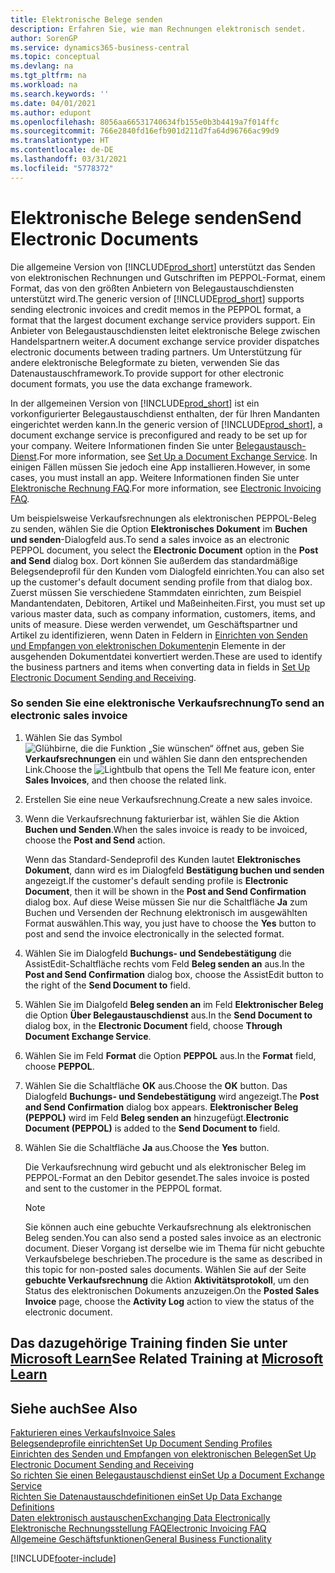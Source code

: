 ```yaml
---
title: Elektronische Belege senden
description: Erfahren Sie, wie man Rechnungen elektronisch sendet.
author: SorenGP
ms.service: dynamics365-business-central
ms.topic: conceptual
ms.devlang: na
ms.tgt_pltfrm: na
ms.workload: na
ms.search.keywords: ''
ms.date: 04/01/2021
ms.author: edupont
ms.openlocfilehash: 8056aa66531740634fb155e0b3b4419a7f014ffc
ms.sourcegitcommit: 766e2840fd16efb901d211d7fa64d96766ac99d9
ms.translationtype: HT
ms.contentlocale: de-DE
ms.lasthandoff: 03/31/2021
ms.locfileid: "5778372"
---
```

# <a name="send-electronic-documents"></a><span data-ttu-id="94cd4-103">Elektronische Belege senden</span><span class="sxs-lookup"><span data-stu-id="94cd4-103">Send Electronic Documents</span></span>

<span data-ttu-id="94cd4-104">Die allgemeine Version von [!INCLUDE[prod_short](includes/prod_short.md)] unterstützt das Senden von elektronischen Rechnungen und Gutschriften im PEPPOL-Format, einem Format, das von den größten Anbietern von Belegaustauschdiensten unterstützt wird.</span><span class="sxs-lookup"><span data-stu-id="94cd4-104">The generic version of [!INCLUDE[prod_short](includes/prod_short.md)] supports sending electronic invoices and credit memos in the PEPPOL format, a format that the largest document exchange service providers support.</span></span> <span data-ttu-id="94cd4-105">Ein Anbieter von Belegaustauschdiensten leitet elektronische Belege zwischen Handelspartnern weiter.</span><span class="sxs-lookup"><span data-stu-id="94cd4-105">A document exchange service provider dispatches electronic documents between trading partners.</span></span> <span data-ttu-id="94cd4-106">Um Unterstützung für andere elektronische Belegformate zu bieten, verwenden Sie das Datenaustauschframework.</span><span class="sxs-lookup"><span data-stu-id="94cd4-106">To provide support for other electronic document formats, you use the data exchange framework.</span></span>  

 <span data-ttu-id="94cd4-107">In der allgemeinen Version von [!INCLUDE[prod_short](includes/prod_short.md)] ist ein vorkonfigurierter Belegaustauschdienst enthalten, der für Ihren Mandanten eingerichtet werden kann.</span><span class="sxs-lookup"><span data-stu-id="94cd4-107">In the generic version of [!INCLUDE[prod_short](includes/prod_short.md)], a document exchange service is preconfigured and ready to be set up for your company.</span></span> <span data-ttu-id="94cd4-108">Weitere Informationen finden Sie unter [Belegaustausch-Dienst](across-how-to-set-up-a-document-exchange-service.md).</span><span class="sxs-lookup"><span data-stu-id="94cd4-108">For more information, see [Set Up a Document Exchange Service](across-how-to-set-up-a-document-exchange-service.md).</span></span> <span data-ttu-id="94cd4-109">In einigen Fällen müssen Sie jedoch eine App installieren.</span><span class="sxs-lookup"><span data-stu-id="94cd4-109">However, in some cases, you must install an app.</span></span> <span data-ttu-id="94cd4-110">Weitere Informationen finden Sie unter [Elektronische Rechnung FAQ](faq-electronic-invoicing.yml).</span><span class="sxs-lookup"><span data-stu-id="94cd4-110">For more information, see [Electronic Invoicing FAQ](faq-electronic-invoicing.yml).</span></span>  

 <span data-ttu-id="94cd4-111">Um beispielsweise Verkaufsrechnungen als elektronischen PEPPOL-Beleg zu senden, wählen Sie die Option **Elektronisches Dokument** im **Buchen und senden**-Dialogfeld aus.</span><span class="sxs-lookup"><span data-stu-id="94cd4-111">To send a sales invoice as an electronic PEPPOL document, you select the **Electronic Document** option in the **Post and Send** dialog box.</span></span> <span data-ttu-id="94cd4-112">Dort können Sie außerdem das standardmäßige Belegsendeprofil für den Kunden vom Dialogfeld einrichten.</span><span class="sxs-lookup"><span data-stu-id="94cd4-112">You can also set up the customer's default document sending profile from that dialog box.</span></span> <span data-ttu-id="94cd4-113">Zuerst müssen Sie verschiedene Stammdaten einrichten, zum Beispiel Mandantendaten, Debitoren, Artikel und Maßeinheiten.</span><span class="sxs-lookup"><span data-stu-id="94cd4-113">First, you must set up various master data, such as company information, customers, items, and units of measure.</span></span> <span data-ttu-id="94cd4-114">Diese werden verwendet, um Geschäftspartner und Artikel zu identifizieren, wenn Daten in Feldern in [Einrichten von Senden und Empfangen von elektronischen Dokumenten](across-how-to-set-up-electronic-document-sending-and-receiving.md)in Elemente in der ausgehenden Dokumentdatei konvertiert werden.</span><span class="sxs-lookup"><span data-stu-id="94cd4-114">These are used to identify the business partners and items when converting data in fields in [Set Up Electronic Document Sending and Receiving](across-how-to-set-up-electronic-document-sending-and-receiving.md).</span></span>  

### <a name="to-send-an-electronic-sales-invoice"></a><span data-ttu-id="94cd4-115">So senden Sie eine elektronische Verkaufsrechnung</span><span class="sxs-lookup"><span data-stu-id="94cd4-115">To send an electronic sales invoice</span></span>

1. <span data-ttu-id="94cd4-116">Wählen Sie das Symbol ![Glühbirne, die die Funktion „Sie wünschen“ öffnet](media/ui-search/search_small.png "Was möchten Sie tun") aus, geben Sie **Verkaufsrechnungen** ein und wählen Sie dann den entsprechenden Link.</span><span class="sxs-lookup"><span data-stu-id="94cd4-116">Choose the ![Lightbulb that opens the Tell Me feature](media/ui-search/search_small.png "Tell me what you want to do") icon, enter **Sales Invoices**, and then choose the related link.</span></span>  

2. <span data-ttu-id="94cd4-117">Erstellen Sie eine neue Verkaufsrechnung.</span><span class="sxs-lookup"><span data-stu-id="94cd4-117">Create a new sales invoice.</span></span>  

3. <span data-ttu-id="94cd4-118">Wenn die Verkaufsrechnung fakturierbar ist, wählen Sie die Aktion **Buchen und Senden**.</span><span class="sxs-lookup"><span data-stu-id="94cd4-118">When the sales invoice is ready to be invoiced, choose the **Post and Send** action.</span></span>  

     <span data-ttu-id="94cd4-119">Wenn das Standard-Sendeprofil des Kunden lautet **Elektronisches Dokument**, dann wird es im Dialogfeld **Bestätigung buchen und senden** angezeigt.</span><span class="sxs-lookup"><span data-stu-id="94cd4-119">If the customer's default sending profile is **Electronic Document**, then it will be shown in the **Post and Send Confirmation** dialog box.</span></span> <span data-ttu-id="94cd4-120">Auf diese Weise müssen Sie nur die Schaltfläche **Ja** zum Buchen und Versenden der Rechnung elektronisch im ausgewählten Format auswählen.</span><span class="sxs-lookup"><span data-stu-id="94cd4-120">This way, you just have to choose the **Yes** button to post and send the invoice electronically in the selected format.</span></span>  

4. <span data-ttu-id="94cd4-121">Wählen Sie im Dialogfeld **Buchungs- und Sendebestätigung** die AssistEdit-Schaltfläche rechts vom Feld **Beleg senden an** aus.</span><span class="sxs-lookup"><span data-stu-id="94cd4-121">In the **Post and Send Confirmation** dialog box, choose the AssistEdit button to the right of the **Send Document to** field.</span></span>  

5. <span data-ttu-id="94cd4-122">Wählen Sie im Dialgofeld **Beleg senden an** im Feld **Elektronischer Beleg** die Option **Über Belegaustauschdienst** aus.</span><span class="sxs-lookup"><span data-stu-id="94cd4-122">In the **Send Document to** dialog box, in the **Electronic Document** field, choose **Through Document Exchange Service**.</span></span>  

6. <span data-ttu-id="94cd4-123">Wählen Sie im Feld **Format** die Option **PEPPOL** aus.</span><span class="sxs-lookup"><span data-stu-id="94cd4-123">In the **Format** field, choose **PEPPOL**.</span></span>  

7. <span data-ttu-id="94cd4-124">Wählen Sie die Schaltfläche **OK** aus.</span><span class="sxs-lookup"><span data-stu-id="94cd4-124">Choose the **OK** button.</span></span> <span data-ttu-id="94cd4-125">Das Dialogfeld **Buchungs- und Sendebestätigung** wird angezeigt.</span><span class="sxs-lookup"><span data-stu-id="94cd4-125">The **Post and Send Confirmation** dialog box appears.</span></span> <span data-ttu-id="94cd4-126">**Elektronischer Beleg (PEPPOL)** wird im Feld **Beleg senden an** hinzugefügt.</span><span class="sxs-lookup"><span data-stu-id="94cd4-126">**Electronic Document (PEPPOL)** is added to the **Send Document to** field.</span></span>  

8. <span data-ttu-id="94cd4-127">Wählen Sie die Schaltfläche **Ja** aus.</span><span class="sxs-lookup"><span data-stu-id="94cd4-127">Choose the **Yes** button.</span></span>  

     <span data-ttu-id="94cd4-128">Die Verkaufsrechnung wird gebucht und als elektronischer Beleg im PEPPOL-Format an den Debitor gesendet.</span><span class="sxs-lookup"><span data-stu-id="94cd4-128">The sales invoice is posted and sent to the customer in the PEPPOL format.</span></span>  

    > [!NOTE]  
    >  <span data-ttu-id="94cd4-129">Sie können auch eine gebuchte Verkaufsrechnung als elektronischen Beleg senden.</span><span class="sxs-lookup"><span data-stu-id="94cd4-129">You can also send a posted sales invoice as an electronic document.</span></span> <span data-ttu-id="94cd4-130">Dieser Vorgang ist derselbe wie im Thema für nicht gebuchte Verkaufsbelege beschrieben.</span><span class="sxs-lookup"><span data-stu-id="94cd4-130">The procedure is the same as described in this topic for non-posted sales documents.</span></span> <span data-ttu-id="94cd4-131">Wählen Sie auf der Seite **gebuchte Verkaufsrechnung** die Aktion **Aktivitätsprotokoll**, um den Status des elektronischen Dokuments anzuzeigen.</span><span class="sxs-lookup"><span data-stu-id="94cd4-131">On the **Posted Sales Invoice** page, choose the **Activity Log** action to view the status of the electronic document.</span></span>  

## <a name="see-related-training-at-microsoft-learn"></a><span data-ttu-id="94cd4-132">Das dazugehörige Training finden Sie unter [Microsoft Learn](/learn/modules/electronic-documents-dynamics-365-business-central/index)</span><span class="sxs-lookup"><span data-stu-id="94cd4-132">See Related Training at [Microsoft Learn](/learn/modules/electronic-documents-dynamics-365-business-central/index)</span></span>

## <a name="see-also"></a><span data-ttu-id="94cd4-133">Siehe auch</span><span class="sxs-lookup"><span data-stu-id="94cd4-133">See Also</span></span>

[<span data-ttu-id="94cd4-134">Fakturieren eines Verkaufs</span><span class="sxs-lookup"><span data-stu-id="94cd4-134">Invoice Sales</span></span>](sales-how-invoice-sales.md)  
[<span data-ttu-id="94cd4-135">Belegsendeprofile einrichten</span><span class="sxs-lookup"><span data-stu-id="94cd4-135">Set Up Document Sending Profiles</span></span>](sales-how-setup-document-send-profiles.md)  
[<span data-ttu-id="94cd4-136">Einrichten des Senden und Empfangen von elektronischen Belegen</span><span class="sxs-lookup"><span data-stu-id="94cd4-136">Set Up Electronic Document Sending and Receiving</span></span>](across-how-to-set-up-electronic-document-sending-and-receiving.md)  
[<span data-ttu-id="94cd4-137">So richten Sie einen Belegaustauschdienst ein</span><span class="sxs-lookup"><span data-stu-id="94cd4-137">Set Up a Document Exchange Service</span></span>](across-how-to-set-up-a-document-exchange-service.md)  
[<span data-ttu-id="94cd4-138">Richten Sie Datenaustauschdefinitionen ein</span><span class="sxs-lookup"><span data-stu-id="94cd4-138">Set Up Data Exchange Definitions</span></span>](across-how-to-set-up-data-exchange-definitions.md)  
[<span data-ttu-id="94cd4-139">Daten elektronisch austauschen</span><span class="sxs-lookup"><span data-stu-id="94cd4-139">Exchanging Data Electronically</span></span>](across-data-exchange.md)  
[<span data-ttu-id="94cd4-140">Elektronische Rechnungsstellung FAQ</span><span class="sxs-lookup"><span data-stu-id="94cd4-140">Electronic Invoicing FAQ</span></span>](faq-electronic-invoicing.yml)  
[<span data-ttu-id="94cd4-141">Allgemeine Geschäftsfunktionen</span><span class="sxs-lookup"><span data-stu-id="94cd4-141">General Business Functionality</span></span>](ui-across-business-areas.md)  


[!INCLUDE[footer-include](includes/footer-banner.md)]